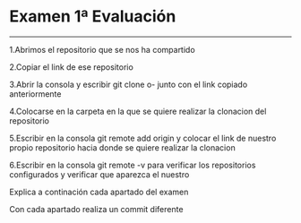 # Examen 1ª Evaluación

---
1.Abrimos el repositorio que se nos ha compartido


2.Copiar el link de ese repositorio 

3.Abrir la consola y escribir git clone o- junto con el link copiado anteriormente


4.Colocarse en la carpeta en la que se quiere realizar la clonacion del repositorio


5.Escribir en la consola git remote add origin y colocar el link de nuestro propio repositorio hacia donde se quiere realizar la clonacion

6.Escribir  en la consola git remote -v para verificar los repositorios configurados y verificar que aparezca el nuestro







Explica a continación cada apartado del examen

Con cada apartado realiza un commit diferente